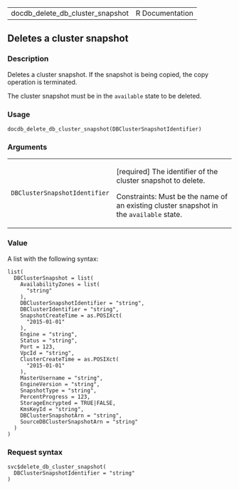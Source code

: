 <table style="width: 100%;">
<tbody>
<tr class="odd">
<td>docdb_delete_db_cluster_snapshot</td>
<td style="text-align: right;">R Documentation</td>
</tr>
</tbody>
</table>

## Deletes a cluster snapshot

### Description

Deletes a cluster snapshot. If the snapshot is being copied, the copy
operation is terminated.

The cluster snapshot must be in the `available` state to be deleted.

### Usage

    docdb_delete_db_cluster_snapshot(DBClusterSnapshotIdentifier)

### Arguments

<table>
<colgroup>
<col style="width: 35%" />
<col style="width: 65%" />
</colgroup>
<tbody>
<tr class="odd">
<td><code
id="docdb_delete_db_cluster_snapshot_:_DBClusterSnapshotIdentifier">DBClusterSnapshotIdentifier</code></td>
<td><p>[required] The identifier of the cluster snapshot to delete.</p>
<p>Constraints: Must be the name of an existing cluster snapshot in the
<code>available</code> state.</p></td>
</tr>
</tbody>
</table>

### Value

A list with the following syntax:

    list(
      DBClusterSnapshot = list(
        AvailabilityZones = list(
          "string"
        ),
        DBClusterSnapshotIdentifier = "string",
        DBClusterIdentifier = "string",
        SnapshotCreateTime = as.POSIXct(
          "2015-01-01"
        ),
        Engine = "string",
        Status = "string",
        Port = 123,
        VpcId = "string",
        ClusterCreateTime = as.POSIXct(
          "2015-01-01"
        ),
        MasterUsername = "string",
        EngineVersion = "string",
        SnapshotType = "string",
        PercentProgress = 123,
        StorageEncrypted = TRUE|FALSE,
        KmsKeyId = "string",
        DBClusterSnapshotArn = "string",
        SourceDBClusterSnapshotArn = "string"
      )
    )

### Request syntax

    svc$delete_db_cluster_snapshot(
      DBClusterSnapshotIdentifier = "string"
    )
